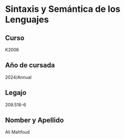 # Sintaxis y Semántica de los Lenguajes

## Curso
K2006

## Año de cursada
2024/Annual

## Legajo
209.516-6

## Nomber y Apellido
Ali Mahfoud
